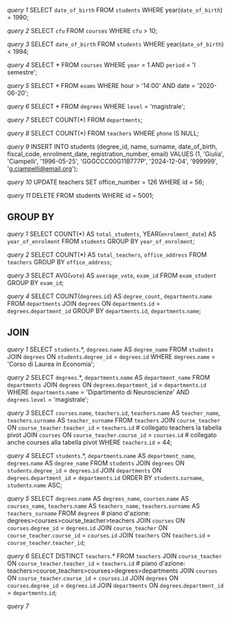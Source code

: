 *query 1*
SELECT `date_of_birth`
FROM `students`
WHERE year(`date_of_birth`) = 1990;

*query 2*
SELECT `cfu`
FROM `courses`
WHERE `cfu` > 10;

*query 3*
SELECT `date_of_birth`
FROM `students`
WHERE year(`date_of_birth`) < 1994;

*query 4*
SELECT *
FROM `courses`
WHERE `year` = 1
AND `period` = 'I semestre';

*query 5*
SELECT *
FROM `exams`
WHERE hour > '14:00'
AND date = '2020-06-20';

*query 6*
SELECT *
FROM `degrees`
WHERE `level` = 'magistrale';

*query 7*
SELECT COUNT(*)
FROM  `departments`;

*query 8*
SELECT COUNT(*)
FROM `teachers`
WHERE `phone` IS NULL;

*query 9*
INSERT INTO students (degree_id, name, surname, date_of_birth, fiscal_code, enrolment_date, registration_number, email)
VALUES (1, 'Giulia', 'Ciampelli', '1996-05-25', 'GGGCCC00G11B777P', '2024-12-04', '999999', 'g.ciampelli@email.org');

*query 10*
UPDATE teachers
SET office_number = 126
WHERE id = 56;

*query 11*
DELETE FROM students
WHERE id = 5001;

## GROUP BY

*query 1*
SELECT COUNT(*) AS `total_students`, YEAR(`enrolment_date`) AS `year_of_enrolment`
FROM `students`
GROUP BY `year_of_enrolment`;

*query 2*
SELECT COUNT(*) AS `total_teachers`, `office_address`
FROM `teachers`
GROUP BY `office_address`;

*query 3*
SELECT AVG(`vote`) AS `average_vote`, `exam_id`
FROM `exam_student`
GROUP BY `exam_id`;

*query 4*
SELECT COUNT(`degrees`.`id`) AS `degree_count`,
`departments`.`name`
FROM `departments`
JOIN `degrees`
ON `departments`.`id` = `degrees`.`department_id`
GROUP BY `departments`.`id`, `departments`.`name`;

## JOIN

*query 1*
SELECT `students`.*,
`degrees`.`name` AS `degree_name`
FROM `students`
JOIN `degrees`
ON `students`.`degree_id` = `degrees`.`id`
WHERE `degrees`.`name` = 'Corso di Laurea in Economia';

*query 2*
SELECT `degrees`.*,
`departments`.`name` AS `department_name`
FROM `departments`
JOIN `degrees`
ON `degrees`.`department_id` = `departments`.`id`
WHERE `departments`.`name` = 'Dipartimento di Neuroscienze'
AND `degrees`.`level` = 'magistrale';

*query 3*
SELECT `courses`.`name`,
`teachers`.`id`,
`teachers`.`name` AS `teacher_name`,
`teachers`.`surname` AS `teacher_surname`
FROM `teachers`
JOIN `course_teacher` ON `course_teacher`.`teacher_id` = `teachers`.`id` # collegato teachers la tabella pivot
JOIN `courses` ON `course_teacher`.`course_id` = `courses`.`id` # collegato anche courses alla tabella pivot
WHERE `teachers`.`id` = 44;

*query 4*
SELECT `students`.*,
`departments`.`name` AS `department_name`,
`degrees`.`name` AS `degree_name`
FROM `students`
JOIN `degrees` ON `students`.`degree_id` = `degrees`.`id`
JOIN `departments` ON `degrees`.`department_id` = `departments`.`id`
ORDER BY `students`.`surname`, `students`.`name` ASC;

*query 5*
SELECT `degrees`.`name` AS `degrees_name`,
`courses`.`name` AS `courses_name`,
`teachers`.`name` AS `teachers_name`,
`teachers`.`surname` AS `teachers_surname`
FROM `degrees` # piano d'azione: degrees>courses>course_teacher>teachers
JOIN `courses` ON `courses`.`degree_id` = `degrees`.`id`
JOIN `course_teacher` ON `course_teacher`.`course_id` = `courses`.`id`
JOIN `teachers` ON `teachers`.`id` = `course_teacher`.`teacher_id`;

*query 6*
SELECT DISTINCT `teachers`.*
FROM `teachers`
JOIN `course_teacher` ON `course_teacher`.`teacher_id` = `teachers`.`id` # piano d'azione: teachers>course_teachers>courses>degrees>departments
JOIN `courses` ON `course_teacher`.`course_id` = `courses`.`id`
JOIN `degrees` ON `courses`.`degree_id` = `degrees`.`id`
JOIN `departments` ON `degrees`.`department_id` = `departments`.`id`;

*query 7*
